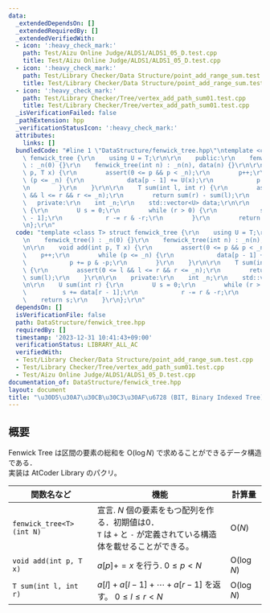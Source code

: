 ```yaml
---
data:
  _extendedDependsOn: []
  _extendedRequiredBy: []
  _extendedVerifiedWith:
  - icon: ':heavy_check_mark:'
    path: Test/Aizu Online Judge/ALDS1/ALDS1_05_D.test.cpp
    title: Test/Aizu Online Judge/ALDS1/ALDS1_05_D.test.cpp
  - icon: ':heavy_check_mark:'
    path: Test/Library Checker/Data Structure/point_add_range_sum.test.cpp
    title: Test/Library Checker/Data Structure/point_add_range_sum.test.cpp
  - icon: ':heavy_check_mark:'
    path: Test/Library Checker/Tree/vertex_add_path_sum01.test.cpp
    title: Test/Library Checker/Tree/vertex_add_path_sum01.test.cpp
  _isVerificationFailed: false
  _pathExtension: hpp
  _verificationStatusIcon: ':heavy_check_mark:'
  attributes:
    links: []
  bundledCode: "#line 1 \"DataStructure/fenwick_tree.hpp\"\ntemplate <class T> struct\
    \ fenwick_tree {\r\n    using U = T;\r\n\r\n    public:\r\n    fenwick_tree()\
    \ : _n(0) {}\r\n    fenwick_tree(int n) : _n(n), data(n) {}\r\n\r\n    void add(int\
    \ p, T x) {\r\n        assert(0 <= p && p < _n);\r\n        p++;\r\n        while\
    \ (p <= _n) {\r\n            data[p - 1] += U(x);\r\n            p += p & -p;\r\
    \n        }\r\n    }\r\n\r\n    T sum(int l, int r) {\r\n        assert(0 <= l\
    \ && l <= r && r <= _n);\r\n        return sum(r) - sum(l);\r\n    }\r\n\r\n \
    \   private:\r\n    int _n;\r\n    std::vector<U> data;\r\n\r\n    U sum(int r)\
    \ {\r\n        U s = 0;\r\n        while (r > 0) {\r\n            s += data[r\
    \ - 1];\r\n            r -= r & -r;\r\n        }\r\n        return s;\r\n    }\r\
    \n};\r\n"
  code: "template <class T> struct fenwick_tree {\r\n    using U = T;\r\n\r\n    public:\r\
    \n    fenwick_tree() : _n(0) {}\r\n    fenwick_tree(int n) : _n(n), data(n) {}\r\
    \n\r\n    void add(int p, T x) {\r\n        assert(0 <= p && p < _n);\r\n    \
    \    p++;\r\n        while (p <= _n) {\r\n            data[p - 1] += U(x);\r\n\
    \            p += p & -p;\r\n        }\r\n    }\r\n\r\n    T sum(int l, int r)\
    \ {\r\n        assert(0 <= l && l <= r && r <= _n);\r\n        return sum(r) -\
    \ sum(l);\r\n    }\r\n\r\n    private:\r\n    int _n;\r\n    std::vector<U> data;\r\
    \n\r\n    U sum(int r) {\r\n        U s = 0;\r\n        while (r > 0) {\r\n  \
    \          s += data[r - 1];\r\n            r -= r & -r;\r\n        }\r\n    \
    \    return s;\r\n    }\r\n};\r\n"
  dependsOn: []
  isVerificationFile: false
  path: DataStructure/fenwick_tree.hpp
  requiredBy: []
  timestamp: '2023-12-31 10:41:43+09:00'
  verificationStatus: LIBRARY_ALL_AC
  verifiedWith:
  - Test/Library Checker/Data Structure/point_add_range_sum.test.cpp
  - Test/Library Checker/Tree/vertex_add_path_sum01.test.cpp
  - Test/Aizu Online Judge/ALDS1/ALDS1_05_D.test.cpp
documentation_of: DataStructure/fenwick_tree.hpp
layout: document
title: "\u30D5\u30A7\u30CB\u30C3\u30AF\u6728 (BIT, Binary Indexed Tree)"
---
```


## 概要
Fenwick Tree は区間の要素の総和を $\text{O}(\log N)$ で求めることができるデータ構造である．<br>
実装は AtCoder Library のパクリ。

|関数名など|機能|計算量|
|---------|----|-----|
|`fenwick_tree<T>(int N)`| 宣言.  $N$ 個の要素をもつ配列を作る．初期値は0．<br> `T` は `+` と `-` が定義されている構造体を載せることができる。| $\text{O}(N)$ |
|`void add(int p, T x)`| $a[p] += x$ を行う.  $0 \leq p < N$ | $\text{O}(\log N)$|
|`T sum(int l, int r)`| $a[l] + a[l - 1] + \cdots + a[r - 1]$  を返す。 $0 \leq l \leq r < N$ | $\text{O}(\log N)$ |
